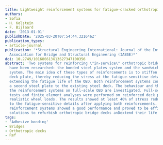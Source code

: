 ```yaml
---
title: Lightweight reinforcement systems for fatigue-cracked orthotropic bridge decks
authors:
- Sofia
- H. Kolstein
- F. Bijlaard
date: '2013-01-01'
publishDate: '2025-03-20T07:54:44.321646Z'
publication_types:
- article-journal
publication: '*Structural Engineering International: Journal of the International
  Association for Bridge and Structural Engineering (IABSE)*'
doi: 10.2749/101686613X13627347100356
abstract: 'Two systems for reinforcing \"in-service\" orthotropic bridge decks (OBDs)
  have been researched: the bonded steel plates system and the sandwich steel plates
  system. The main idea of these types of reinforcements is to stiffen the existing
  deck plate, thereby reducing the stress at the fatigue-sensitive details, and thus
  extending the fatigue life of the OBD. Both reinforcement systems consist of adding
  a second steel plate to the existing steel deck. The behaviour and the effect of
  the reinforcement systems on full-scale OBD are investigated. Full-scale static
  tests and finite element analyses were performed on reinforced deck panels, using
  realistic wheel loads. The results showed at least 40% of stress reduction close
  to the fatigue-sensitive details after applying both reinforcements. The two suggested
  reinforcement systems showed a good performance and proved to be efficient lightweight
  solutions to refurbish orthotropic bridge decks anDextend their life span.'
tags:
- 'Adhesive bonding'
- Bridges
- Orthotropic decks
- Ref
---
```

